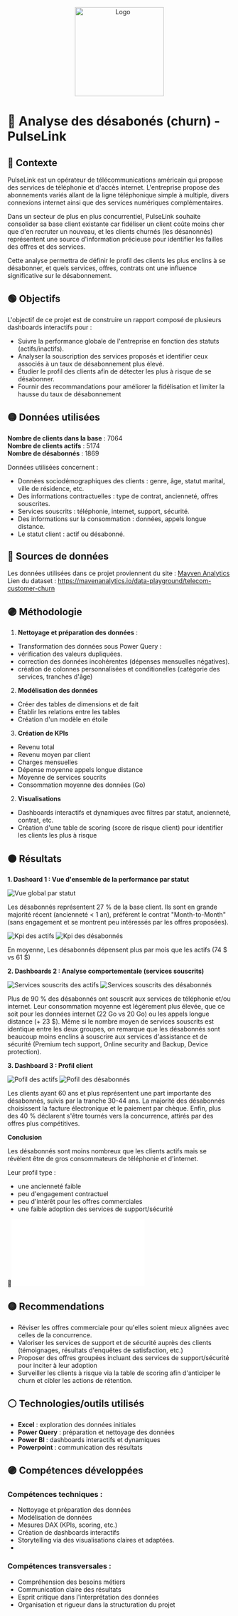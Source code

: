 <p align="center">
  <img src="./Images/Logo_PulseLink.png" alt="Logo" width="200">
</p>

# 📡 Analyse des désabonés (churn) - PulseLink



## 🔵 Contexte

PulseLink est un opérateur de télécommunications américain qui propose des services de téléphonie et d'accès internet. L'entreprise propose des abonnements variés allant de la ligne téléphonique simple à multiple, divers connexions internet ainsi que des services numériques complémentaires.

Dans un secteur de plus en plus concurrentiel, PulseLink souhaite consolider sa base client existante car fidéliser un client coûte moins cher que d'en recruter un nouveau, et les clients churnés (les désanonnés) représentent une source d'information précieuse pour identifier les failles des offres et des services.

Cette analyse permettra de définir le profil des clients les plus enclins à se désabonner, et quels services, offres, contrats ont une influence significative sur le désabonnement.



## 🟢 Objectifs

L'objectif de ce projet est de construire un rapport composé de plusieurs dashboards interactifs pour :

- Suivre la performance globale de l'entreprise en fonction des statuts (actifs/inactifs).
- Analyser la souscription des services proposés et identifier ceux associés à un taux de désabonnement plus élevé.
- Étudier le profil des clients afin de détecter les plus à risque de se désabonner.
- Fournir des recommandations pour améliorer la fidélisation et limiter la hausse du taux de désabonnement



## 🟡 Données utilisées

**Nombre de clients dans la base** : 7064  
**Nombre de clients actifs** : 5174  
**Nombre de désabonnés** : 1869  

Données utilisées concernent :

- Données sociodémographiques des clients : genre, âge, statut marital, ville de résidence, etc.
- Des informations contractuelles : type de contrat, ancienneté, offres souscrites.
- Services souscrits : téléphonie, internet, support, sécurité.
- Des informations sur la consommation : données, appels longue distance.
- Le statut client : actif ou désabonné.



## 🔵 Sources de données

Les données utilisées dans ce projet proviennent du site : [Mayven Analytics](https://mavenanalytics.io/)
Lien du dataset : https://mavenanalytics.io/data-playground/telecom-customer-churn



## 🟣 Méthodologie

1. **Nettoyage et préparation des données** :

- Transformation des données sous Power Query : 
 - vérification des valeurs dupliquées.
 - correction des données incohérentes (dépenses mensuelles négatives).
 - création de colonnes personnalisées et conditionelles (catégorie des services, tranches d'âge)

2. **Modélisation des données**

- Créer des tables de dimensions et de fait
- Établir les relations entre les tables
- Création d'un modèle en étoile

3. **Création de KPIs**

- Revenu total
- Revenu moyen par client
- Charges mensuelles 
- Dépense moyenne appels longue distance
- Moyenne de services soucrits
- Consommation moyenne des données (Go)

2. **Visualisations**

- Dashboards interactifs et dynamiques avec filtres par statut, ancienneté, contrat, etc.
- Création d'une table de scoring (score de risque client) pour identifier les clients les plus à risque



## 🟠 Résultats

**1. Dashoard 1 : Vue d'ensemble de la performance par statut**

![Vue global par statut](./Images/Vue_globale_performance.png)

Les désabonnés représentent 27 % de la base client. Ils sont en grande majorité récent (ancienneté < 1 an), préférent le contrat "Month-to-Month" (sans engagement et se montrent peu intéressés par les offres proposées).

![Kpi des actifs](./Images/Kpi_actifs.png)
![Kpi des désabonnés](./Images/Kpi_churn.png)

En moyenne, Les désabonnés dépensent plus par mois que les actifs (74 $ vs 61 $)

**2. Dashboards 2 : Analyse comportementale (services souscrits)**

![Services souscrits des actifs](./Images/Analyse_comportementale_actifs.jpg)
![Services souscrits des désabonnés](./Images/Analyse_comportementale_désabonnés.jpg)

Plus de 90 % des désabonnés ont souscrit aux services de téléphonie et/ou internet. Leur consommation moyenne est légèrement plus élevée, que ce soit pour les données internet (22 Go vs 20 Go) ou les appels longue distance (+ 23 $).
Même si le nombre moyen de services souscrits est identique entre les deux groupes, on remarque que les désabonnés sont beaucoup moins enclins à souscrire aux services d'assistance et de sécurité (Premium tech support, Online security and Backup, Device protection).

**3. Dashboard 3 : Profil client**

![Pofil des actifs](./Images/Profil_des_clients_actifs.jpg)
![Pofil des désabonnés](./Images/Profil_des_clients_désabonnés.jpg)

Les clients ayant 60 ans et plus représentent une part importante des désabonnés, suivis par la tranche 30-44 ans. 
La majorité des désabonnés choisissent la facture électronique et le paiement par chèque.
Enfin, plus des 40 % déclarent s'être tournés vers la concurrence, attirés par des offres plus compétitives.

**Conclusion**

Les désabonnés sont moins nombreux que les clients actifs mais se révèlent être de gros consommateurs de téléphonie et d'internet.

Leur profil type : 
- une ancienneté faible
- peu d'engagement contractuel
- peu d'intérêt pour les offres commerciales
- une faible adoption des services de support/sécurité


📄![Voir la présentation PowerPoint (PDF)](./Présentation_PPT/Présentation_analyse_churn.pdf)



## 🟡 Recommendations

- Réviser les offres commerciale pour qu'elles soient mieux alignées avec celles de la concurrence.
- Valoriser les services de support et de sécurité auprès des clients (témoignages, résultats d'enquêtes de satisfaction, etc.)
- Proposer des offres groupées incluant des services de support/sécurité pour inciter à leur adoption
- Surveiller les clients à risque via la table de scoring afin d'anticiper le churn et cibler les actions de rétention.



## ⚪ Technologies/outils utilisés

- **Excel** : exploration des données initiales
- **Power Query**  : préparation et nettoyage des données
- **Power BI** : dashboards interactifs et dynamiques
- **Powerpoint** : communication des résultats



## 🟣 Compétences développées

### Compétences techniques :

- Nettoyage et préparation des données
- Modélisation de données
- Mesures DAX (KPIs, scoring, etc.)
- Création de dashboards interactifs
- Storytelling via des visualisations claires et adaptées.
- 

### Compétences transversales : 

- Compréhension des besoins métiers
- Communication claire des résultats
- Esprit critique dans l'interprétation des données
- Organisation et rigueur dans la structuration du projet
